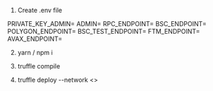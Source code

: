 1. Create .env file

PRIVATE_KEY_ADMIN=
ADMIN=
RPC_ENDPOINT=
BSC_ENDPOINT=
POLYGON_ENDPOINT=
BSC_TEST_ENDPOINT=
FTM_ENDPOINT=
AVAX_ENDPOINT=

2. yarn / npm i 

3. truffle compile

4. truffle deploy --network <>